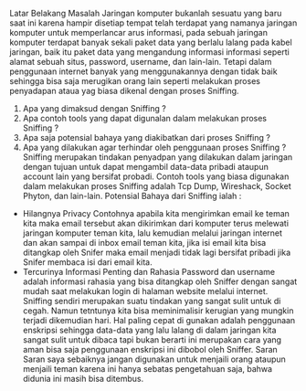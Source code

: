 Latar Belakang Masalah
Jaringan komputer bukanlah sesuatu yang baru saat ini karena hampir disetiap tempat telah terdapat yang namanya jaringan komputer untuk memperlancar arus informasi, pada sebuah jaringan komputer terdapat banyak sekali paket data yang berlalu lalang pada kabel jaringan, baik itu paket data yang mengandung informasi informasi seperti alamat sebuah situs, password, username, dan lain-lain. Tetapi dalam penggunaan internet banyak yang menggunakannya dengan tidak baik sehingga bisa saja merugikan orang lain seperti melakukan proses penyadapan ataua yag biasa dikenal dengan proses Sniffing.
1.	Apa yang dimaksud dengan Sniffing ?
2.	Apa contoh tools yang dapat digunalan dalam melakukan proses Sniffing ?
3.	Apa saja potensial bahaya yang diakibatkan dari proses Sniffing ?
4.	Apa yang dilakukan agar terhindar oleh penggunaan proses Sniffing ?
Sniffing merupakan tindakan penyadpan yang dilakukan dalam jaringan dengan tujuan untuk dapat mengambil data-data pribadi ataupun account lain yang bersifat probadi.
Contoh tools yang biasa digunakan dalam melakukan proses Sniffing adalah Tcp Dump, Wireshack, Socket Phyton, dan lain-lain.
Potensial Bahaya dari Sniffing ialah :
-	Hilangnya Privacy
Contohnya apabila kita mengirimkan email ke teman kita maka email tersebut akan dikirimkan dari komputer terus melewati jaringan komputer teman kita, lalu kemudian melalui jaringan internet dan akan sampai di inbox email teman kita, jika isi email kita bisa ditangkap oleh Snifer maka email menjadi tidak lagi bersifat pribadi jika Snifer membaca isi dari email kita.
-	Tercurinya Informasi Penting dan Rahasia
Password dan username adalah informasi rahasia yang bisa ditangkap oleh Sniffer dengan sangat mudah saat melakukan login di halaman website melalui internet.
Sniffing sendiri merupakan suatu tindakan yang sangat sulit untuk di cegah. Namun tetntunya kita bisa meminimalisir kerugian yang mungkin terjadi dikemudian hari. Hal paling cepat di gunakan adalah penggunaan enskripsi sehingga data-data yang lalu lalang di dalam jaringan kita sangat sulit untuk dibaca tapi bukan berarti ini merupakan cara yang aman bisa saja penggunaan enskripsi ini dibobol oleh Sniffer.
Saran
Saran saya sebaiknya jangan digunakan untuk menjaili orang ataupun menjaili teman karena ini hanya sebatas pengetahuan saja, bahwa didunia ini masih bisa ditembus.
